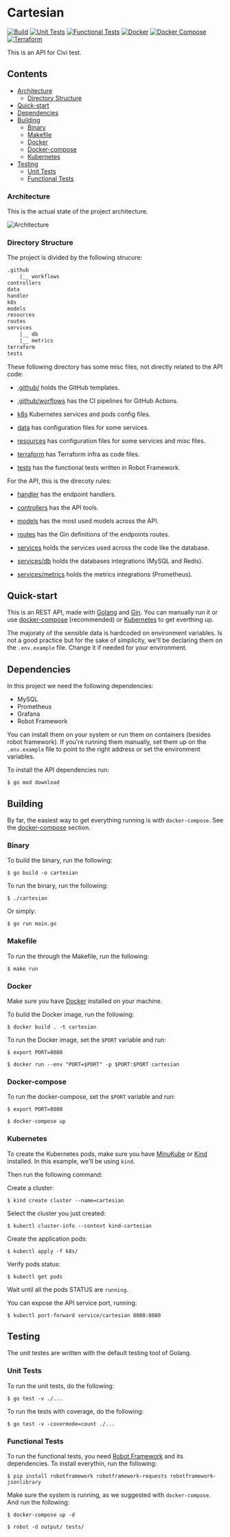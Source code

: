 # Cartesian

[![Build](https://github.com/leozz37/cartesian/actions/workflows/build.yml/badge.svg)](https://github.com/leozz37/cartesian/actions/workflows/build.yml)
[![Unit Tests](https://github.com/leozz37/cartesian/actions/workflows/unit_tests.yml/badge.svg)](https://github.com/leozz37/cartesian/actions/workflows/unit_tests.yml)
[![Functional Tests](https://github.com/leozz37/cartesian/actions/workflows/functional_tests.yml/badge.svg)](https://github.com/leozz37/cartesian/actions/workflows/functional_tests.yml)
[![Docker](https://github.com/leozz37/cartesian/actions/workflows/docker.yml/badge.svg)](https://github.com/leozz37/cartesian/actions/workflows/docker.yml)
[![Docker Compose](https://github.com/leozz37/cartesian/actions/workflows/docker_compose.yml/badge.svg)](https://github.com/leozz37/cartesian/actions/workflows/docker_compose.yml)
[![Terraform](https://github.com/leozz37/cartesian/actions/workflows/terraform.yml/badge.svg)](https://github.com/leozz37/cartesian/actions/workflows/terraform.yml)

This is an API for Civi test.

## Contents

- [Architecture](#architecture)
  - [Directory Structure](#directory-structure)
- [Quick-start](#quick-start)
- [Dependencies](#dependencies)
- [Building](#building)
  - [Binary](#binary)
  - [Makefile](#makefile)
  - [Docker](#docker)
  - [Docker-compose](#docker-compose)
  - [Kubernetes](#kubernetes)
- [Testing](#testing)
  - [Unit Tests](#unit-tests)
  - [Functional Tests](#functional-tests)

### Architecture

This is the actual state of the project architecture.

![Architecture](./resources/images/architecture.png)

### Directory Structure

The project is divided by the following strucure:

```txt
.github
    |__ workflows
controllers
data
handler
k8s
models
resources
routes
services
    |__ db
    |__ metrics
terraform
tests
```

These following directory has some misc files, not directly related to the API code:

- [.github/](./github) holds the GitHub templates.

- [.github/worflows](.github/worflows) has the CI pipelines for GitHub Actions.

- [k8s](./k8s) Kubernetes services and pods config files.

- [data](./data) has configuration files for some services.

- [resources](./resources) has configuration files for some services and misc files.

- [terraform](./terraform) has Terraform infra as code files.

- [tests](./tests) has the functional tests written in Robot Framework.

For the API, this is the direcoty rules:

- [handler](./handler) has the endpoint handlers.

- [controllers](./controllers) has the API tools.

- [models](./models) has the most used models across the API.

- [routes](./routes) has the Gin definitions of the endpoints routes.

- [services](./services) holds the services used across the code like the database.

- [services/db](./services/db) holds the databases integrations (MySQL and Redis).

- [services/metrics](./services/metrics) holds the metrics integrations (Prometheus).

## Quick-start

This is an REST API, made with [Golang](https://golang.org/) and [Gin](https://github.com/gin-gonic/gin). You can manually run it or use [docker-compose](https://docs.docker.com/compose/install/) (recommended) or [Kubernetes](https://kubernetes.io/docs/setup/) to get everthing up.

The majoraty of the sensible data is hardcoded on environment variables. Is not a good practice
but for the sake of simplicity, we'll be declaring them on the `.env.example` file. Change it if
needed for your environment.

## Dependencies

In this project we need the following dependencies:

- MySQL
- Prometheus
- Grafana
- Robot Framework

You can install them on your system or run them on containers (besides robot framework). If you're running them manually, set them up on the `.env.example` file to point to the right address or set the environment variables.

To install the API dependencies run:

```shell
$ go mod download
```

## Building

By far, the easiest way to get everything running is with `docker-compose`. See the [docker-compose](#docker-compose) section.

### Binary

To build the binary, run the following:

```shell
$ go build -o cartesian
```

To run the binary, run the following:

```shell
$ ./cartesian
```

Or simply:

```shell
$ go run main.go
```

### Makefile

To run the through the Makefile, run the following:

```shell
$ make run
```

### Docker

Make sure you have [Docker](https://www.docker.com/get-started) installed on your machine.

To build the Docker image, run the following:

```shell
$ docker build . -t cartesian
```

To run the Docker image, set the `$PORT` variable and run:

```shell
$ export PORT=8080

$ docker run --env "PORT=$PORT" -p $PORT:$PORT cartesian
```

### Docker-compose

To run the docker-compose, set the `$PORT` variable and run:

```shell
$ export PORT=8080

$ docker-compose up
```

### Kubernetes

To create the Kubernetes pods, make sure you have [MinuKube](https://minikube.sigs.k8s.io/docs/start/) or [Kind](https://kind.sigs.k8s.io/) installed. In this example, we'll be using `kind`.

Then run the following command:

Create a cluster:

```shell
$ kind create cluster --name=cartesian
```

Select the cluster you just created:

```shell
$ kubectl cluster-info --context kind-cartesian
```

Create the application pods:

```shell
$ kubectl apply -f k8s/
```

Verify pods status:

```shell
$ kubectl get pods
```

Wait until all the pods STATUS are `running`.

You can expose the API service port, running:

```shell
$ kubectl port-forward service/cartesian 8080:8080
```

## Testing

The unit testes are written with the default testing tool of Golang.

### Unit Tests

To run the unit tests, do the following:

```shell
$ go test -v ./...
```

To run the tests with coverage, do the following:

```shell
$ go test -v -covermode=count ./...
````

### Functional Tests

To run the functional tests, you need [Robot Framework](https://robotframework.org/) and its dependencies. To install everythin, run the following:

```shell
$ pip install robotframework robotframework-requests robotframework-jsonlibrary
```

Make sure the system is running, as we suggested with `docker-compose`. And run the following:

```shell
$ docker-compose up -d

$ robot -d output/ tests/
```
